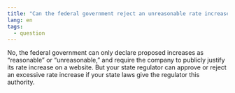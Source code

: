 ```yaml
---
title: "Can the federal government reject an unreasonable rate increase?"
lang: en
tags:
  - question
---
```


No, the federal government can only declare proposed increases as “reasonable” or “unreasonable,” and require the company to publicly justify its rate increase on a website. But your state regulator can approve or reject an excessive rate increase if your state laws give the regulator this authority.
